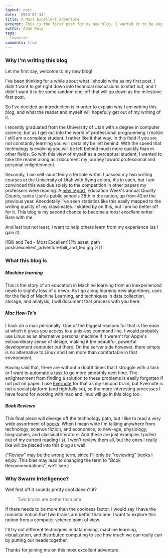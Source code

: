 ```yaml
---
layout: post
date: '2013-07-13'
title: A Most Excellent Adventure
excerpt: This is the first post for my new blog. I wanted it to be any introduction to what the future of this site will be, why I'm writing, and who I am.
author: Adam Walz
tags:
- favorite
comments: true
---
```

### Why I'm writing this blog

Let me first say, welcome to my new blog!

I've been thinking for a while about what I should write as my first post. I didn't want to get right down into technical discussions to start out, and I didn't want it to be some random one-off that will go down as the milestone first post.

So I've decided an introduction is in order to explain why I am writing this blog, and what the reader and myself will hopefully get out of my writing of it.

I recently graduated from the University of Utah with a degree in computer science, but as I get out into the world of professional programming I realize I still am a complete student. I rather like it that way. In this field if you are not constantly learning you will certainly be left behind. With the speed that technology is evolving you will be left behind much more quickly than in other fields. So with this view of myself as a perceptual student, I wanted to take the reader along as I document my journey toward professional and personal enlightenment.

Secondly, I am self-admittedly a terrible writer. I passed my two writing courses at the University of Utah with flying colors, A's in each, but I am convinced this was due solely to the competition in other papers my professors were reading. A [new report][1], Education Week's annual *Quality Counts*, ranks Utah's public schools 38th in the nation, up from 42nd the previous year. Anecdotally I've seen statistics like this easily mapped to the writing quality of my classmates. I skated by on this, but I am no better off for it. This blog is my second chance to become a *most excellent* writer. Bare with me.

And last but not least, I want to help others learn from my experience (as I gain it).

![Bill and Ted - Most Excellent]({% asset_path posts/excellent_adventure/bill_and_ted.jpg %})


### What this blog is

##### Machine learning
This is the story of an education in Machine learning from an inexperienced newb to slightly less of a newb. As I go along learning new algorithms, uses for the field of Machine Learning, and techniques in data collection, storage, and analysis, I will document that process with you here.

##### Mac How-To's
I hack on a mac personally. One of the biggest reasons for that is the ease at which it gives you access to a unix-ess command line. I would probably use Linux as an alternative personal machine if it weren't for Apple's extraordinary sense of design, making it *the* beautiful, powerful development computer out there. On the server side however, there simply is no alternative to Linux and I am more than comfortable in that environment.

Having said that, there are without a doubt times that I struggle with a task or I want to automate a task to go more smoothly next time. The enlightenment from finding a solution to these problems is easily forgotten if not put on paper. I use [Evernote][2] for that as my second brain, but Evernote is not a social platform (and rightfully so), so the more interesting processes I have found for working with mac and linux will go in this blog too.

##### Book Reviews
This final piece will diverge off the technology path, but I like to read a very wide assortment of [books][3]. When I mean wide I'm talking anywhere from technology, science fiction, and economics, to new-age, physiology, biographies, and classical literature. And these are just examples I pulled out of my current reading list. I won't review them all, but the ones I really like will be placed into this blog as well.

("Review" may be the wrong term, since I'll only be "reviewing" books I enjoy. This bias may lead to changing the term to "Book Recommendations", we'll see.)

### Why Swarm Intelligence?

Well first off it sounds pretty cool doesn't it?

> Two brains are better than one

If there needs to be more than the coolness factor, I would say I have the romantic notion that two brains are better than one. I want to explore this notion from a computer science point of view.

I'll try out different techniques in data mining, machine learning, visualization, and distributed computing to see how much we can really can by putting our heads together.

Thanks for joining me on this most excellent adventure.

  [1]: http://www.edweek.org/ew/toc/2013/01/10/index.html?intc=EW-QC13-LFTNAV
  [2]: http://www.evernote.com
  [3]: http://www.adamwalz.net/about/bookshelf
